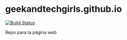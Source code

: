 # geekandtechgirls.github.io
[![Build Status](https://travis-ci.org/geekandtechgirls/geekandtechgirls.github.io.svg?branch=master)](https://travis-ci.org/geekandtechgirls/geekandtechgirls.github.io)

Repo para la página web
